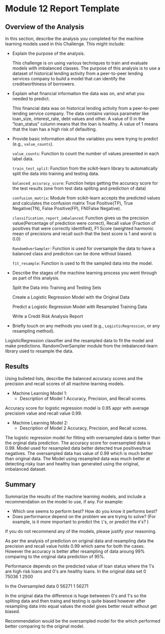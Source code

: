 # Module 12 Report Template

## Overview of the Analysis

In this section, describe the analysis you completed for the machine learning models used in this Challenge. This might include:

* Explain the purpose of the analysis.

    This challenge is on using various techniques to train and evaluate models with imbalanced classes. The purpose of this analysis is to use a dataset of historical lending activity from a peer-to-peer lending services company to build a model that can identify the creditworthiness of borrowers.

* Explain what financial information the data was on, and what you needed to predict.

    This financial data was on historical lending activity from a peer-to-peer lending service company. The data contains various parameter like loan_size, interest_rate, debt values and other. A value of 0 in the “loan_status” column means that the loan is healthy. A value of 1 means that the loan has a high risk of defaulting.
    
* Provide basic information about the variables you were trying to predict (e.g., `value_counts`).

    `value_counts`: Function to count the number of values presented in each label data.
    
    `train_test_split`: Function from the scikit-learn library to automatically split the data into training and testing data.
    
    `balanced_accuracy_score`: Function helps getting the accuracy score for the test results (one from test data spliting and prediction of data)
    
    `confusion_matrix`: Module from scikit-learn accepts the predicted values and calculates the confusion matrix True Positive(TP), True Negative(TN), False Positive(FP), FN(False Negative).
    
    `classification_report_imbalanced`: Function gives us the precision value(Percentage of prediction were correct), Recall value (Fraction of             positives that were correctly identified), F1 Score (weighted harmonic mean of precisions and recall such that the best score is 1 and worst is 0.0)
    
    `RandomOverSampler`: Function is used for oversample the data to have a balanced class and prediction can be done without biased.
    
    `fit_resample`: Function is used to fit the sampled data into the model.
    
* Describe the stages of the machine learning process you went through as part of this analysis.

    Split the Data into Training and Testing Sets

    Create a Logistic Regression Model with the Original Data

    Predict a Logistic Regression Model with Resampled Training Data

    Write a Credit Risk Analysis Report
    
* Briefly touch on any methods you used (e.g., `LogisticRegression`, or any resampling method).

LogisticRegression classifier and the resampled data to fit the model and make predictions.
RandomOverSampler module from the imbalanced-learn library used to resample the data. 


## Results

Using bulleted lists, describe the balanced accuracy scores and the precision and recall scores of all machine learning models.

* Machine Learning Model 1:
  * Description of Model 1 Accuracy, Precision, and Recall scores.
  
Accuracy score for logistic regression model is 0.95 appr with average precisiom value and recall value 0.99.


* Machine Learning Model 2:
  * Description of Model 2 Accuracy, Precision, and Recall scores. 
  
The logistic regression model for fitting with oversampled data is better than the orginal data prediction.
The accuracy score for oversampled data is 0.99. Model used for resampled data better detected true positives/true negatives.
The oversampled data has value of 0.99 which is much better than original data. The Model using resampled data was much better at detecting risky loan and healthy loan generated using the original, imbalanced dataset.
  
## Summary

Summarize the results of the machine learning models, and include a recommendation on the model to use, if any. For example:
* Which one seems to perform best? How do you know it performs best?
* Does performance depend on the problem we are trying to solve? (For example, is it more important to predict the `1`'s, or predict the `0`'s? )

If you do not recommend any of the models, please justify your reasoning.

As per the analysis of prediction on original data and resampling data the precision and recall value holds 0.99 which same for both the cases. However the accuracy is better after resampling of data aroung 99% comparing to the original data prediction of 95%.

Performance depends on the predicted value of loan status where the 1's are high risk loans and 0's are healthy loans. In the original data set 0 75036 1 2500

In the Oversampled data 0 56271 1 56271

In the original data the difference is huge betweeen 0's and 1's so the spliting data and then traing and testing is quite biased however after resampling data into equal values the model gives better result without get biased.

Recommendation would be the oversampled model for the which performed better comparing to the original model.


